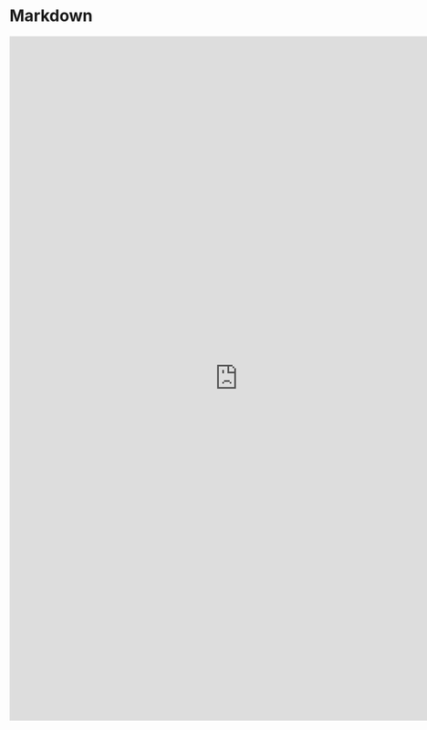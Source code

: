 # Markdown

<iframe height="1200" width="800" src="https://wj.qq.com/s2/8393434/418a/" frameborder="0" allowfullscreen></iframe>
